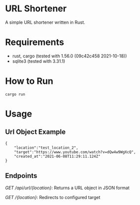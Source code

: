 # URL Shortener

A simple URL shortener written in Rust. 

# Requirements
* rust, cargo (tested with 1.56.0 (09c42c458 2021-10-18))
* sqlite3 (tested with 3.31.1)

# How to Run

```
cargo run
```

# Usage

## Url Object Example
```
{
    "location":"test_location_2",
    "target":"https://www.youtube.com/watch?v=dQw4w9WgXcQ",
    "created_at":"2021-06-08T11:29:11.124Z"
}
```

## Endpoints
*GET /api/url/{location}*: Returns a URL object in JSON format

*GET /{location}*: Redirects to configured target
